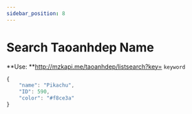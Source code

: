 ```yaml
---
sidebar_position: 8
---
```

# Search Taoanhdep Name


**Use: **http://mzkapi.me/taoanhdep/listsearch?key= `keyword`

```jsx title="http://mzkapi.me/taoanhdep/search?key=Pika"
{
    "name": "Pikachu",
    "ID": 590,
    "color": "#f8ce3a"
}
```